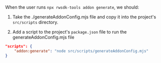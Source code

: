 When the user runs `npx rwsdk-tools addon generate`, we should:

1. Take the ./generateAddonConfig.mjs file and copy it into the project's `src/scripts` directory.

2. Add a script to the project's `package.json` file to run the generateAddonConfig.mjs file

```json
"scripts": {
    "addon:generate": "node src/scripts/generateAddonConfig.mjs"
}
```

